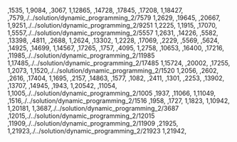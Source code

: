 ,1535,
1,9084,
,3067,
1,12865,
,14728,
,17845,
,17208,
1,18427,
,7579,./../solution/dynamic_programming_2/7579
1,2629,
,19645,
,20667,
1,9251,./../solution/dynamic_programming_2/9251
1,2225,
1,1915,
,17070,
1,5557,./../solution/dynamic_programming_2/5557
1,2631,
,14226,
,5582,
,13398,
,4811,
,2688,
1,2624,
,13302,
1,2228,
,17069,
,2229,
,5569,
,5624,
,14925,
,14699,
1,14567,
,17265,
,1757,
,4095,
1,2758,
,10653,
,16400,
,17216,
,11985,./../solution/dynamic_programming_2/11985
1,17485,./../solution/dynamic_programming_2/17485
1,15724,
,20002,
,17255,
1,2073,
1,1520,./../solution/dynamic_programming_2/1520
1,2056,
,2602,
,2616,
,17404,
1,1695,
,2157,
,14863,
,1577,
,1082,
,2411,
,1301,
,2253,
,13902,
,13707,
,14945,
,1943,
1,20542,
,11054,
1,1005,./../solution/dynamic_programming_2/1005
,1937,
,11066,
1,11049,
,1516,./../solution/dynamic_programming_2/1516
,1958,
,1727,
1,1823,
1,10942,
1,20181,
1,3687,./../solution/dynamic_programming_2/3687
,12015,./../solution/dynamic_programming_2/12015
,11909,./../solution/dynamic_programming_2/11909
,21925,
1,21923,./../solution/dynamic_programming_2/21923
1,21942,
